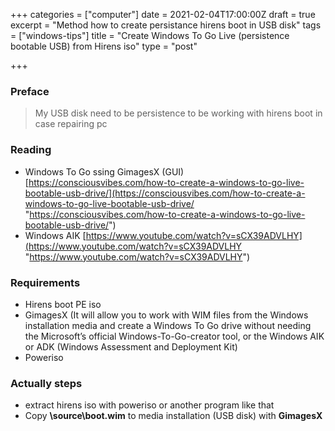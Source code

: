 +++
categories = ["computer"]
date = 2021-02-04T17:00:00Z
draft = true
excerpt = "Method how to create persistance hirens boot in USB disk"
tags = ["windows-tips"]
title = "Create Windows To Go Live (persistence bootable USB) from Hirens iso"
type = "post"

+++
### Preface

> My USB disk need to be persistence to be working with hirens boot in case repairing pc

### Reading

* Windows To Go ssing GimagesX (GUI) [https://consciousvibes.com/how-to-create-a-windows-to-go-live-bootable-usb-drive/](https://consciousvibes.com/how-to-create-a-windows-to-go-live-bootable-usb-drive/ "https://consciousvibes.com/how-to-create-a-windows-to-go-live-bootable-usb-drive/")
* Windows AIK [https://www.youtube.com/watch?v=sCX39ADVLHY](https://www.youtube.com/watch?v=sCX39ADVLHY "https://www.youtube.com/watch?v=sCX39ADVLHY")

### Requirements

* Hirens boot PE iso
* GimagesX (It will allow you to work with WIM files from the Windows installation media and create a Windows To Go drive without needing the Microsoft’s official Windows-To-Go-creator tool, or the Windows AIK or ADK (Windows Assessment and Deployment Kit)
* Poweriso

### Actually steps

* extract hirens iso with poweriso or another program like that
* Copy **\\source\\boot.wim** to media installation (USB disk) with **GimagesX**